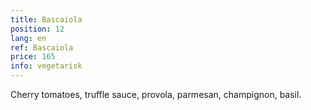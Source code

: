 ```yaml
---
title: Bascaiola
position: 12
lang: en
ref: Bascaiola
price: 165
info: vegetarisk
---
```


Cherry tomatoes, truffle sauce, provola, parmesan, champignon, basil.
